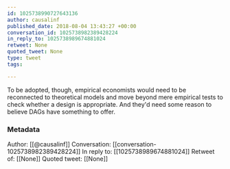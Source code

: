 ```yaml
---
id: 1025738990727643136
author: causalinf
published_date: 2018-08-04 13:43:27 +00:00
conversation_id: 1025738982389428224
in_reply_to: 1025738989674881024
retweet: None
quoted_tweet: None
type: tweet
tags:

---
```


To be adopted, though, empirical economists would need to be reconnected to theoretical models and move beyond mere empirical tests to check whether a design is appropriate. And they'd need some reason to believe DAGs have something to offer.

### Metadata

Author: [[@causalinf]]
Conversation: [[conversation-1025738982389428224]]
In reply to: [[1025738989674881024]]
Retweet of: [[None]]
Quoted tweet: [[None]]
